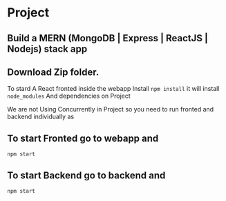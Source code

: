 # Project

## Build a MERN (MongoDB | Express | ReactJS | Nodejs) stack app 

## Download Zip folder. 
To stard A React fronted inside the webapp Install `npm install` it will install `node_modules` And dependencies on Project

We are not Using Concurrently in Project so you need to run fronted and backend individually as 
## To start Fronted go to webapp and  
~~~
npm start
~~~
## To start Backend go to backend and 
~~~
npm start
~~~
